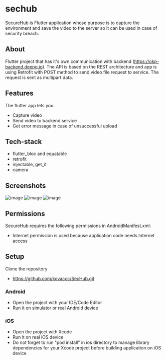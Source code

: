 # sechub
SecureHub is Flutter application whose purpose is to capture the environment and save the video to the server so it can be used in case of security breach.

## About
Flutter project that has it's own communication with backend (https://okp-backend.deepq.io). The API is based on the REST architecture and app is using Retrofit with POST method to send video file request to service. The request is sent as multipart data.

## Features
The flutter app lets you:

- Capture video
- Send video to backend service
- Get error message in case of unsuccessful upload

## Tech-stack
- flutter_bloc and equatable
- retrofit
- injectable, get_it
- camera

## Screenshots
![image](https://user-images.githubusercontent.com/75457058/160291754-387851c8-e4d3-4924-b04b-d45e246e2ee6.png)
![image](https://user-images.githubusercontent.com/75457058/160291760-b90aa4f0-2818-4758-a4b4-9832a50b4620.png)
![image](https://user-images.githubusercontent.com/75457058/160292000-74d8c4a4-7017-41f7-b6d1-01db771a9668.png)

## Permissions
SecureHub requires the following permissions in AndroidManifest.xml:

- Internet permission is used because application code needs Internet access

## Setup
Clone the repository
- https://github.com/kovaccc/SecHub.git

### Android
- Open the project with your IDE/Code Editor
- Run it on simulator or real Android device

### iOS
- Open the project with Xcode
- Run it on real iOS device
- Do not forget to run "pod install" in ios directory to manage library dependencies for your Xcode project before building application on iOS device
